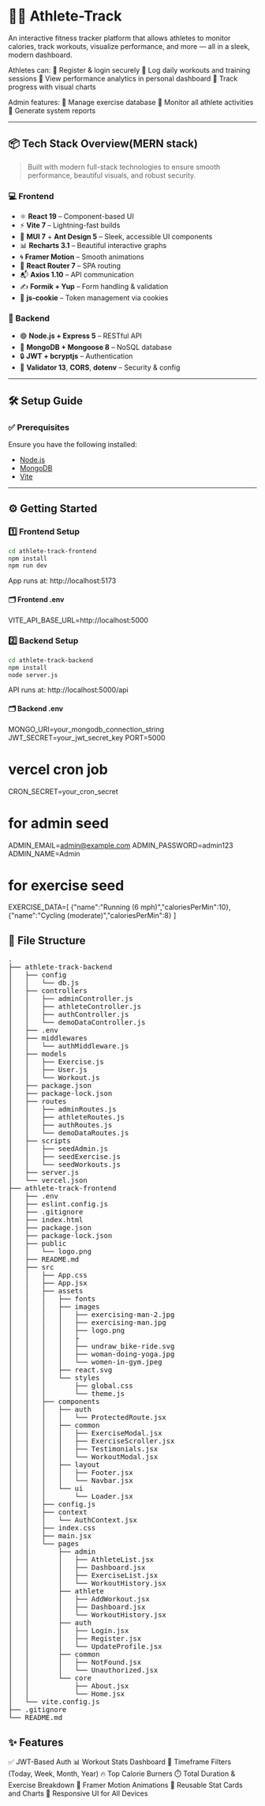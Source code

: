 # 🏃‍♂️ Athlete-Track

An interactive fitness tracker platform that allows athletes to monitor calories, track workouts, visualize performance, and more — all in a sleek, modern dashboard.

Athletes can:
🔹 Register & login securely
🔹 Log daily workouts and training sessions
🔹 View performance analytics in personal dashboard
🔹 Track progress with visual charts

Admin features:
🔹 Manage exercise database
🔹 Monitor all athlete activities
🔹 Generate system reports

---

## 📦 Tech Stack Overview(MERN stack)

> Built with modern full-stack technologies to ensure smooth performance, beautiful visuals, and robust security.

### 💻 Frontend
- ⚛️ **React 19** – Component-based UI
- ⚡ **Vite 7** – Lightning-fast builds
- 🎨 **MUI 7** + **Ant Design 5** – Sleek, accessible UI components
- 📊 **Recharts 3.1** – Beautiful interactive graphs
- 🌀 **Framer Motion** – Smooth animations
- 🧭 **React Router 7** – SPA routing
- 📬 **Axios 1.10** – API communication
- ✍️ **Formik + Yup** – Form handling & validation
- 🔐 **js-cookie** – Token management via cookies

### 🔧 Backend
- 🟢 **Node.js + Express 5** – RESTful API
- 🍃 **MongoDB + Mongoose 8** – NoSQL database
- 🔒 **JWT + bcryptjs** – Authentication
- 🧪 **Validator 13**, **CORS**, **dotenv** – Security & config

---

## 🛠️ Setup Guide

### ✅ Prerequisites
Ensure you have the following installed:
- [Node.js](https://nodejs.org/)
- [MongoDB](https://www.mongodb.com/)
- [Vite](https://vitejs.dev/)

---

## ⚙️ Getting Started

### 1️⃣ Frontend Setup

```bash
cd athlete-track-frontend
npm install
npm run dev
```

App runs at: http://localhost:5173

#### 🗂️ Frontend .env
VITE_API_BASE_URL=http://localhost:5000


### 2️⃣ Backend Setup

```bash
cd athlete-track-backend
npm install
node server.js
```

API runs at: http://localhost:5000/api

#### 🗂️ Backend .env
MONGO_URI=your_mongodb_connection_string
JWT_SECRET=your_jwt_secret_key
PORT=5000
# vercel cron job
CRON_SECRET=your_cron_secret
# for admin seed
ADMIN_EMAIL=admin@example.com
ADMIN_PASSWORD=admin123
ADMIN_NAME=Admin
# for exercise seed
EXERCISE_DATA=[
  {"name":"Running (6 mph)","caloriesPerMin":10},
  {"name":"Cycling (moderate)","caloriesPerMin":8}
]


## 📁 File Structure

<pre>
.
├── athlete-track-backend
│   ├── config
│   │   └── db.js
│   ├── controllers
│   │   ├── adminController.js
│   │   ├── athleteController.js
│   │   ├── authController.js
│   │   └── demoDataController.js
│   ├── .env
│   ├── middlewares
│   │   └── authMiddleware.js
│   ├── models
│   │   ├── Exercise.js
│   │   ├── User.js
│   │   └── Workout.js
│   ├── package.json
│   ├── package-lock.json
│   ├── routes
│   │   ├── adminRoutes.js
│   │   ├── athleteRoutes.js
│   │   ├── authRoutes.js
│   │   └── demoDataRoutes.js
│   ├── scripts
│   │   ├── seedAdmin.js
│   │   ├── seedExercise.js
│   │   └── seedWorkouts.js
│   ├── server.js
│   └── vercel.json
├── athlete-track-frontend
│   ├── .env
│   ├── eslint.config.js
│   ├── .gitignore
│   ├── index.html
│   ├── package.json
│   ├── package-lock.json
│   ├── public
│   │   └── logo.png
│   ├── README.md
│   ├── src
│   │   ├── App.css
│   │   ├── App.jsx
│   │   ├── assets
│   │   │   ├── fonts
│   │   │   ├── images
│   │   │   │   ├── exercising-man-2.jpg
│   │   │   │   ├── exercising-man.jpg
│   │   │   │   ├── logo.png
│   │   │   │   ├
│   │   │   │   ├── undraw_bike-ride.svg
│   │   │   │   ├── woman-doing-yoga.jpg
│   │   │   │   └── women-in-gym.jpeg
│   │   │   ├── react.svg
│   │   │   └── styles
│   │   │       ├── global.css
│   │   │       └── theme.js
│   │   ├── components
│   │   │   ├── auth
│   │   │   │   └── ProtectedRoute.jsx
│   │   │   ├── common
│   │   │   │   ├── ExerciseModal.jsx
│   │   │   │   ├── ExerciseScroller.jsx
│   │   │   │   ├── Testimonials.jsx
│   │   │   │   └── WorkoutModal.jsx
│   │   │   ├── layout
│   │   │   │   ├── Footer.jsx
│   │   │   │   └── Navbar.jsx
│   │   │   └── ui
│   │   │       └── Loader.jsx
│   │   ├── config.js
│   │   ├── context
│   │   │   └── AuthContext.jsx
│   │   ├── index.css
│   │   ├── main.jsx
│   │   └── pages
│   │       ├── admin
│   │       │   ├── AthleteList.jsx
│   │       │   ├── Dashboard.jsx
│   │       │   ├── ExerciseList.jsx
│   │       │   └── WorkoutHistory.jsx
│   │       ├── athlete
│   │       │   ├── AddWorkout.jsx
│   │       │   ├── Dashboard.jsx
│   │       │   └── WorkoutHistory.jsx
│   │       ├── auth
│   │       │   ├── Login.jsx
│   │       │   ├── Register.jsx
│   │       │   └── UpdateProfile.jsx
│   │       ├── common
│   │       │   ├── NotFound.jsx
│   │       │   └── Unauthorized.jsx
│   │       └── core
│   │           ├── About.jsx
│   │           └── Home.jsx
│   └── vite.config.js
├── .gitignore
└── README.md
</pre>


## ✨ Features
✅ JWT-Based Auth
📊 Workout Stats Dashboard
📆 Timeframe Filters (Today, Week, Month, Year)
🔥 Top Calorie Burners
⏱️ Total Duration & Exercise Breakdown
🧠 Framer Motion Animations
🔄 Reusable Stat Cards and Charts
📱 Responsive UI for All Devices